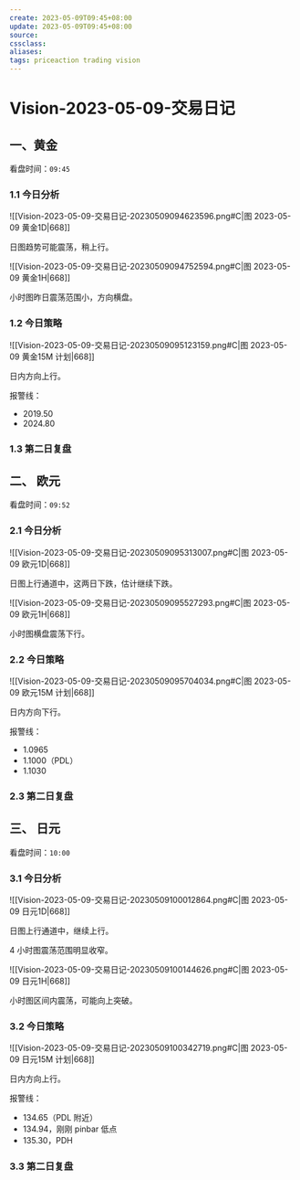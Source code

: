 ```yaml
---
create: 2023-05-09T09:45+08:00
update: 2023-05-09T09:45+08:00
source:
cssclass:
aliases:
tags: priceaction trading vision
---
```


# Vision-2023-05-09-交易日记

## 一、黄金

看盘时间：`09:45`

### 1.1 今日分析

![[Vision-2023-05-09-交易日记-20230509094623596.png#C|图 2023-05-09 黄金1D|668]]

日图趋势可能震荡，稍上行。

![[Vision-2023-05-09-交易日记-20230509094752594.png#C|图 2023-05-09 黄金1H|668]]

小时图昨日震荡范围小，方向横盘。

### 1.2 今日策略

![[Vision-2023-05-09-交易日记-20230509095123159.png#C|图 2023-05-09 黄金15M 计划|668]]

日内方向上行。

报警线：

- 2019.50
- 2024.80

### 1.3 第二日复盘

## 二、 欧元

看盘时间：`09:52`

### 2.1 今日分析

![[Vision-2023-05-09-交易日记-20230509095313007.png#C|图 2023-05-09 欧元1D|668]]

日图上行通道中，这两日下跌，估计继续下跌。

![[Vision-2023-05-09-交易日记-20230509095527293.png#C|图 2023-05-09 欧元1H|668]]

小时图横盘震荡下行。

### 2.2 今日策略

![[Vision-2023-05-09-交易日记-20230509095704034.png#C|图 2023-05-09 欧元15M 计划|668]]

日内方向下行。

报警线：

- 1.0965
- 1.1000（PDL）
- 1.1030

### 2.3 第二日复盘

## 三、 日元

看盘时间：`10:00`

### 3.1 今日分析

![[Vision-2023-05-09-交易日记-20230509100012864.png#C|图 2023-05-09 日元1D|668]]

日图上行通道中，继续上行。

4 小时图震荡范围明显收窄。

![[Vision-2023-05-09-交易日记-20230509100144626.png#C|图 2023-05-09 日元1H|668]]

小时图区间内震荡，可能向上突破。

### 3.2 今日策略

![[Vision-2023-05-09-交易日记-20230509100342719.png#C|图 2023-05-09 日元15M 计划|668]]

日内方向上行。

报警线：

- 134.65（PDL 附近）
- 134.94，刚刚 pinbar 低点
- 135.30，PDH

### 3.3 第二日复盘
